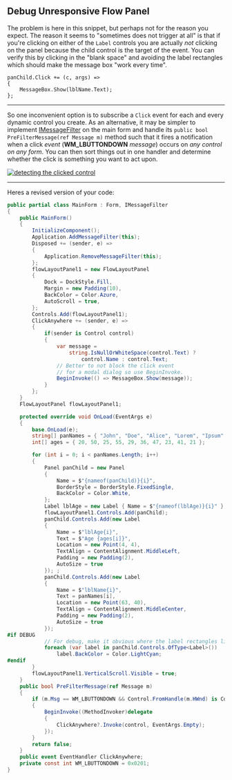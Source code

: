 ## Debug Unresponsive Flow Panel

The problem is here in this snippet, but perhaps not for the reason you expect. The reason it seems to "sometimes does not trigger at all" is that if you're clicking on either of the `Label` controls you are actually _not_ clicking on the panel because the child control is the target of the event. You can verify this by clicking in the "blank space" and avoiding the label rectangles which should make the message box "work every time".

```
panChild.Click += (c, args) =>
{
    MessageBox.Show(lblName.Text);
};
```
___

So one inconvenient option is to subscribe a `Click` event for each and every dynamic control you create. As an alternative, it may be simpler to implement [IMessageFilter](https://learn.microsoft.com/en-us/dotnet/api/system.windows.forms.imessagefilter?view=windowsdesktop-8.0) on the main form and handle its `public bool PreFilterMessage(ref Message m)` method such that it fires a notification when a click _event_ (**WM_LBUTTONDOWN** _message_) occurs on _any control on any form_. You can then sort things out in one handler and determine whether the click is something you want to act upon.

[![detecting the clicked control][1]][1]
___

Heres a revised version of your code:

```csharp
public partial class MainForm : Form, IMessageFilter
{
    public MainForm()
    {
        InitializeComponent();
        Application.AddMessageFilter(this);
        Disposed += (sender, e) =>
        {
            Application.RemoveMessageFilter(this);
        };
        flowLayoutPanel1 = new FlowLayoutPanel
        {
            Dock = DockStyle.Fill,
            Margin = new Padding(10),
            BackColor = Color.Azure,
            AutoScroll = true,
        };
        Controls.Add(flowLayoutPanel1);
        ClickAnywhere += (sender, e) =>
        {
            if(sender is Control control)
            {
                var message = 
                    string.IsNullOrWhiteSpace(control.Text) ?
                        control.Name : control.Text;
                // Better to not block the click event
                // for a modal dialog so use BeginInvoke.
                BeginInvoke(() => MessageBox.Show(message));
            }
        };
    }
    FlowLayoutPanel flowLayoutPanel1;

    protected override void OnLoad(EventArgs e)
    {
        base.OnLoad(e);
        string[] panNames = { "John", "Doe", "Alice", "Lorem", "Ipsum", "Sudo", "Append", "Concat", "Java", "C#" };
        int[] ages = { 20, 50, 25, 55, 29, 36, 47, 23, 41, 21 };

        for (int i = 0; i < panNames.Length; i++)
        {
            Panel panChild = new Panel
            { 
                Name = $"{nameof(panChild)}{i}",
                BorderStyle = BorderStyle.FixedSingle,
                BackColor = Color.White,
            };
            Label lblAge = new Label { Name = $"{nameof(lblAge)}{i}" };
            flowLayoutPanel1.Controls.Add(panChild);
            panChild.Controls.Add(new Label
            {
                Name = $"lblAge{i}",
                Text = $"Age {ages[i]}",
                Location = new Point(4, 4),
                TextAlign = ContentAlignment.MiddleLeft,
                Padding = new Padding(2),
                AutoSize = true
            }); ;
            panChild.Controls.Add(new Label
            {
                Name = $"lblName{i}",
                Text = panNames[i],
                Location = new Point(63, 40),
                TextAlign = ContentAlignment.MiddleCenter,
                Padding = new Padding(2),
                AutoSize = true
            });
#if DEBUG
            // For debug, make it obvious where the label rectangles lie.
            foreach (var label in panChild.Controls.OfType<Label>())
                label.BackColor = Color.LightCyan;
#endif
        }
        flowLayoutPanel1.VerticalScroll.Visible = true;
    }
    public bool PreFilterMessage(ref Message m)
    {
        if (m.Msg == WM_LBUTTONDOWN && Control.FromHandle(m.HWnd) is Control control)
        {
            BeginInvoke((MethodInvoker)delegate
            {
                ClickAnywhere?.Invoke(control, EventArgs.Empty);
            });
        }
        return false;
    }
    public event EventHandler ClickAnywhere;
    private const int WM_LBUTTONDOWN = 0x0201;
}
```


  [1]: https://i.stack.imgur.com/IsN9B.png